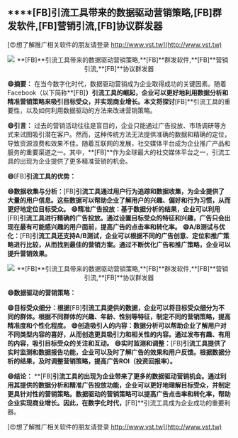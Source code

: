 ## ****[FB]**引流工具带来的数据驱动营销策略,**[FB]**群发软件,**[FB]**营销引流,**[FB]**协议群发器**

[😍想了解推广相关软件的朋友请登录 http://www.vst.tw](http://www.vst.tw)

 <center><img src="https://vst.tw/MP4/tuiguang/png/8.png" alt="**[FB]**引流工具带来的数据驱动营销策略,**[FB]**群发软件,**[FB]**营销引流,**[FB]**协议群发器"></center>

**😄摘要：**
在当今数字化时代，数据驱动营销成为企业取得成功的关键因素。随着Facebook（以下简称**[FB]**）引流工具的崛起，企业可以更好地利用数据分析和精准营销策略来吸引目标受众，并实现商业增长。本文将探讨**[FB]**引流工具的重要性，以及如何利用数据驱动的方法来改进营销策略。

**😄引言：**
过去的营销活动往往是盲目的，企业只能通过广告投放、市场调研等方式来试图吸引潜在客户。然而，这种传统方法无法提供准确的数据和精确的定位，导致资源浪费和效果不佳。随着互联网的发展，社交媒体平台成为企业推广产品和服务的重要渠道之一。其中，**[FB]**作为全球最大的社交媒体平台之一，引流工具的出现为企业提供了更多精准营销的机会。

**😄**[FB]**引流工具的优势：**

**😄数据收集与分析：**[FB]**引流工具通过用户行为追踪和数据收集，为企业提供了大量的用户信息。这些数据可以帮助企业了解用户的兴趣、偏好和行为习惯，从而更好地定位目标受众。**
**😄精准广告投放：基于数据分析的结果，企业可以利用**[FB]**引流工具进行精确的广告投放。通过设置目标受众的特征和兴趣，广告只会出现在最有可能感兴趣的用户面前，提高广告的点击率和转化率。**
**😄A/B测试与优化：**[FB]**引流工具还支持A/B测试，企业可以根据不同的广告创意、定位和推广策略进行比较，从而找到最佳的营销方案。通过不断优化广告和推广策略，企业可以提升营销效果。**

 <center><img src="https://vst.tw/MP4/tuiguang/png/5.png" alt="**[FB]**引流工具带来的数据驱动营销策略,**[FB]**群发软件,**[FB]**营销引流,**[FB]**协议群发器"></center>

**😄数据驱动的营销策略：**

**😄目标受众细分：根据**[FB]**引流工具提供的数据，企业可以将目标受众细分为不同的群体。根据不同群体的兴趣、年龄、性别等特征，制定不同的营销策略，提高精准度和个性化程度。**
**😄创造吸引人的内容：数据分析可以帮助企业了解用户对不同类型内容的喜好，从而创造更具吸引力和相关性的内容。通过发布有趣、有用的内容，吸引目标受众的关注和互动。**
**😄实时监测和调整：**[FB]**引流工具提供了实时监测和数据报告功能，企业可以及时了解广告的效果和用户反馈。根据数据分析的结果，及时调整营销策略，提高广告ROI（投资回报率）。**

**😄结论：**
**[FB]**引流工具的出现为企业带来了更多的数据驱动营销机会。通过利用其提供的数据分析和精准广告投放功能，企业可以更好地理解目标受众，并制定更具针对性的营销策略。数据驱动的营销策略可以提高广告点击率和转化率，帮助企业实现商业增长。因此，在数字化时代，**[FB]**引流工具成为企业成功的重要利器。

[😍想了解推广相关软件的朋友请登录 http://www.vst.tw](http://www.vst.tw)




